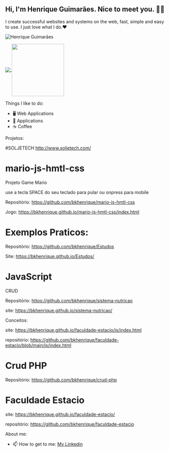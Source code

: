 

## Hi, I'm Henrique Guimarães. Nice to meet you. 👋🏻 

I create successful websites and systems on the web, fast, simple and easy to use. I just love what I do.❤
<p align="left"> <img src="https://komarev.com/ghpvc/?username=bkhenrique" alt="Henrique Guimarães" /> </p>

<p align="left">
  <a href="https://github.com/anuraghazra/github-readme-stats">
    <img
      align="center"
      src="https://github-readme-stats.vercel.app/api/top-langs/?username=bkhenrique&layout=compact"
    />
  </a>
  <a href="https://github.com/anuraghazra/github-readme-stats">
    <img
      align="center"
      height="165"
      src="https://github-readme-stats.vercel.app/api?username=bkhenrique&count_private=true&show_icons=true&custom_title=Github%20Status&hide=issues"
    />
  </a>
</p>

Things I like to do:
- 🖥 Web Applications
- 📱 Applications
- :coffee: Coffee

Projetos:

#SOLJETECH
http://www.soljetech.com/
#
# mario-js-hmtl-css

Projeto Game Mario

use a tecla SPACE do seu teclado para pular ou onpress para mobile

Repositório: https://github.com/bkhenrique/mario-js-hmtl-css

Jogo: https://bkhenrique.github.io/mario-js-hmtl-css/index.html
#

# Exemplos Praticos:

Repositório: https://github.com/bkhenrique/Estudos

Site: https://bkhenrique.github.io/Estudos/
#

# JavaScript

CRUD

Repositório: https://github.com/bkhenrique/sistema-nutricao

site: https://bkhenrique.github.io/sistema-nutricao/


Conceitos:

site: https://bkhenrique.github.io/faculdade-estacio/js/index.html

repositório: https://github.com/bkhenrique/faculdade-estacio/blob/main/js/index.html


#

# Crud PHP

Repositório: https://github.com/bkhenrique/crud-php
#
# Faculdade Estacio
site: https://bkhenrique.github.io/faculdade-estacio/

repositório: https://github.com/bkhenrique/faculdade-estacio

About me:
- 📫 How to get to me: [My Linkedin](https://www.linkedin.com/in/devhenriqueguimaraes/)
